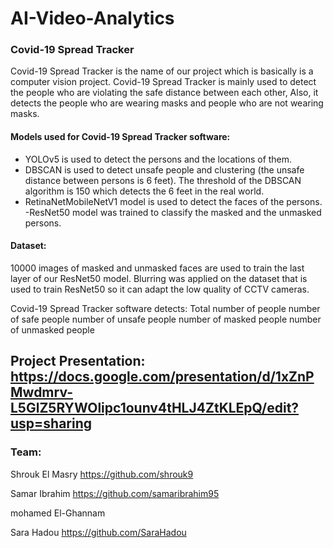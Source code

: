 # AI-Video-Analytics 
### Covid-19 Spread Tracker
Covid-19 Spread Tracker is the name of our project which is basically
is a computer vision project.
Covid-19 Spread Tracker is mainly used to detect the people who are violating the safe distance between each other,
Also, it detects the people who are wearing masks and people who are not wearing masks.

#### **Models used for Covid-19 Spread Tracker software:**
- YOLOv5 is used to detect the persons and the locations of them.
- DBSCAN is used to detect unsafe people and clustering (the unsafe distance between persons is 6 feet). The threshold of the DBSCAN algorithm is 150 which detects the 6 feet in the real world.
- RetinaNetMobileNetV1 model is used to detect the faces of the persons.
-ResNet50 model was trained to classify the masked and the unmasked persons.

#### Dataset:
10000 images of masked and unmasked faces are used to train the last layer of our ResNet50 model.
Blurring was applied on the dataset that is used to train ResNet50 so it can adapt the low quality of CCTV cameras.

Covid-19 Spread Tracker software detects:
Total number of people
number of safe people
number of unsafe people
number of masked people
number of unmasked people

## Project Presentation: https://docs.google.com/presentation/d/1xZnPMwdmrv-L5GlZ5RYWOlipc1ounv4tHLJ4ZtKLEpQ/edit?usp=sharing

### Team:

Shrouk El Masry https://github.com/shrouk9

Samar Ibrahim https://github.com/samaribrahim95

mohamed El-Ghannam

Sara Hadou https://github.com/SaraHadou
